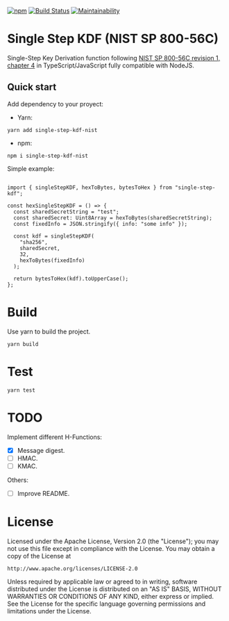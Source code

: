 [![npm](https://img.shields.io/npm/v/single-step-kdf-nist)](https://www.npmjs.com/package/single-step-kdf-nist)
[![Build Status](https://travis-ci.org/sechosebio/single-step-kdf-nist.svg?branch=master)](https://travis-ci.org/sechosebio/single-step-kdf-nist)
[![Maintainability](https://api.codeclimate.com/v1/badges/1ab74c42039ea1c279f8/maintainability)](https://codeclimate.com/github/sechosebio/single-step-kdf-nist/maintainability)

# Single Step KDF (NIST SP 800-56C)

Single-Step Key Derivation function following [NIST SP 800-56C revision 1, chapter 4](https://nvlpubs.nist.gov/nistpubs/SpecialPublications/NIST.SP.800-56Cr1.pdf) in TypeScript/JavaScript fully compatible with NodeJS.

## Quick start

Add dependency to your proyect:

- Yarn:

`yarn add single-step-kdf-nist`

- npm:

`npm i single-step-kdf-nist`

Simple example:

```

import { singleStepKDF, hexToBytes, bytesToHex } from "single-step-kdf";

const hexSingleStepKDF = () => {
  const sharedSecretString = "test";
  const sharedSecret: Uint8Array = hexToBytes(sharedSecretString);
  const fixedInfo = JSON.stringify({ info: "some info" });

  const kdf = singleStepKDF(
    "sha256",
    sharedSecret,
    32,
    hexToBytes(fixedInfo)
  );

  return bytesToHex(kdf).toUpperCase();
};

```

# Build

Use yarn to build the project.

`yarn build`

# Test

`yarn test`

# TODO

Implement different H-Functions:

- [x] Message digest.
- [ ] HMAC.
- [ ] KMAC.

Others:

- [ ] Improve README.

# License

Licensed under the Apache License, Version 2.0 (the "License");
you may not use this file except in compliance with the License.
You may obtain a copy of the License at

    http://www.apache.org/licenses/LICENSE-2.0

Unless required by applicable law or agreed to in writing, software
distributed under the License is distributed on an "AS IS" BASIS,
WITHOUT WARRANTIES OR CONDITIONS OF ANY KIND, either express or implied.
See the License for the specific language governing permissions and
limitations under the License.
